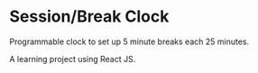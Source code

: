 # Session/Break Clock

Programmable clock to set up 5 minute breaks each 25 minutes.

A learning project using React JS.
